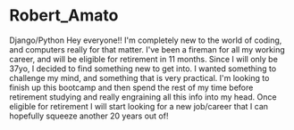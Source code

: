 # Robert_Amato
Django/Python
Hey everyone!! I'm completely new to the world of coding, and computers really for that matter. I've been a fireman for all my working career, and will be eligible for retirement in 11 months. Since I will only be 37yo, I decided to find something new to get into. I wanted something to challenge my mind, and something that is very practical. I'm looking to finish up this bootcamp and then spend the rest of my time before retirement studying and really engraining all this info into my head. Once eligible for retirement I will start looking for a new job/career that I can hopefully squeeze another 20 years out of!
